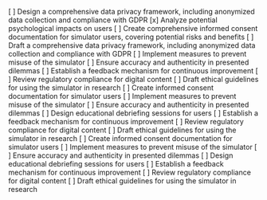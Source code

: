 [ ] Design a comprehensive data privacy framework, including anonymized data collection and compliance with GDPR
[x] Analyze potential psychological impacts on users
[ ] Create comprehensive informed consent documentation for simulator users, covering potential risks and benefits
[ ] Draft a comprehensive data privacy framework, including anonymized data collection and compliance with GDPR
[ ] Implement measures to prevent misuse of the simulator
[ ] Ensure accuracy and authenticity in presented dilemmas
[ ] Establish a feedback mechanism for continuous improvement
[ ] Review regulatory compliance for digital content
[ ] Draft ethical guidelines for using the simulator in research
[ ] Create informed consent documentation for simulator users
[ ] Implement measures to prevent misuse of the simulator
[ ] Ensure accuracy and authenticity in presented dilemmas
[ ] Design educational debriefing sessions for users
[ ] Establish a feedback mechanism for continuous improvement
[ ] Review regulatory compliance for digital content
[ ] Draft ethical guidelines for using the simulator in research
[ ] Create informed consent documentation for simulator users
[ ] Implement measures to prevent misuse of the simulator
[ ] Ensure accuracy and authenticity in presented dilemmas
[ ] Design educational debriefing sessions for users
[ ] Establish a feedback mechanism for continuous improvement
[ ] Review regulatory compliance for digital content
[ ] Draft ethical guidelines for using the simulator in research